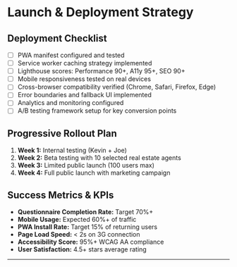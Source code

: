 # Launch & Deployment Strategy

## Deployment Checklist
- [ ] PWA manifest configured and tested
- [ ] Service worker caching strategy implemented
- [ ] Lighthouse scores: Performance 90+, A11y 95+, SEO 90+
- [ ] Mobile responsiveness tested on real devices
- [ ] Cross-browser compatibility verified (Chrome, Safari, Firefox, Edge)
- [ ] Error boundaries and fallback UI implemented
- [ ] Analytics and monitoring configured
- [ ] A/B testing framework setup for key conversion points

## Progressive Rollout Plan
1. **Week 1:** Internal testing (Kevin + Joe)
2. **Week 2:** Beta testing with 10 selected real estate agents
3. **Week 3:** Limited public launch (100 users max)
4. **Week 4:** Full public launch with marketing campaign

## Success Metrics & KPIs
- **Questionnaire Completion Rate:** Target 70%+
- **Mobile Usage:** Expected 60%+ of traffic
- **PWA Install Rate:** Target 15% of returning users
- **Page Load Speed:** < 2s on 3G connection
- **Accessibility Score:** 95%+ WCAG AA compliance
- **User Satisfaction:** 4.5+ stars average rating

---
